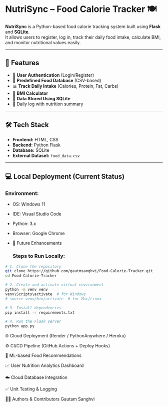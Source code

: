 # NutriSync – Food Calorie Tracker 🍽️

**NutriSync** is a Python-based food calorie tracking system built using **Flask** and **SQLite**.  
It allows users to register, log in, track their daily food intake, calculate BMI, and monitor nutritional values easily.

---

## 🚀 Features

- 🔐 **User Authentication** (Login/Register)
- 🍕 **Predefined Food Database** (CSV-based)
- 📊 **Track Daily Intake** (Calories, Protein, Fat, Carbs)
- 📏 **BMI Calculator**
- 📁 **Data Stored Using SQLite**
- 📅 Daily log with nutrition summary

---

## 🛠 Tech Stack

- **Frontend:** HTML, CSS
- **Backend:** Python Flask
- **Database:** SQLite
- **External Dataset:** `food_data.csv`

---

## 💻 Local Deployment (Current Status)

### Environment:
- OS: Windows 11
- IDE: Visual Studio Code
- Python: 3.x
- Browser: Google Chrome
- 🧪 Future Enhancements

  ### Steps to Run Locally:

```bash
# 1. Clone the repository
git clone https://github.com/gautmsanghvi/Food-Calorie-Tracker.git
cd Food-Calorie-Tracker

# 2. Create and activate virtual environment
python -m venv venv
venv\Scripts\activate  # for Windows
# source venv/bin/activate  # for Mac/Linux

# 3. Install dependencies
pip install -r requirements.txt

# 4. Run the Flask server
python app.py
```

  
🌐 Cloud Deployment (Render / PythonAnywhere / Heroku)

⚙️ CI/CD Pipeline (GitHub Actions + Deploy Hooks)

🧠 ML-based Food Recommendations

📈 User Nutrition Analytics Dashboard

☁️ Cloud Database Integration

✅ Unit Testing & Logging


👨‍💻 Authors & Contributors
Gautam Sanghvi









